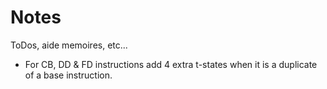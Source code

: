# Notes

ToDos, aide memoires, etc...

- For CB, DD & FD instructions add 4 extra t-states when it is a duplicate of a base instruction.